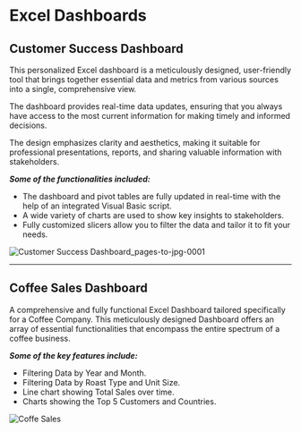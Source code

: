 # Excel Dashboards

## Customer Success Dashboard

This personalized Excel dashboard is a meticulously designed, user-friendly tool that brings together essential data and metrics from various sources into a single, comprehensive view.

The dashboard provides real-time data updates, ensuring that you always have access to the most current information for making timely and informed decisions.

The design emphasizes clarity and aesthetics, making it suitable for professional presentations, reports, and sharing valuable information with stakeholders.

***Some of the functionalities included:***
- The dashboard and pivot tables are fully updated in real-time with the help of an integrated Visual Basic script.
- A wide variety of charts are used to show key insights to stakeholders.
- Fully customized slicers allow you to filter the data and tailor it to fit your needs.

![Customer Success Dashboard_pages-to-jpg-0001](https://github.com/EmaStehr/Excel-Dashboards/assets/114269507/d673d0d2-89d7-4ee9-b4cc-f742a538c30b)

---
## Coffee Sales Dashboard

A comprehensive and fully functional Excel Dashboard tailored specifically for a Coffee Company. This meticulously designed Dashboard offers an array of essential functionalities that encompass the entire spectrum of a coffee business. 

***Some of the key features include:***
- Filtering Data by Year and Month.
- Filtering Data by Roast Type and Unit Size.
- Line chart showing Total Sales over time.
- Charts showing the Top 5 Customers and Countries.

![Coffe Sales](https://github.com/EmaStehr/Excel-Dashboards/assets/114269507/42cb0f45-3289-4317-88d4-71027b6dff01)
